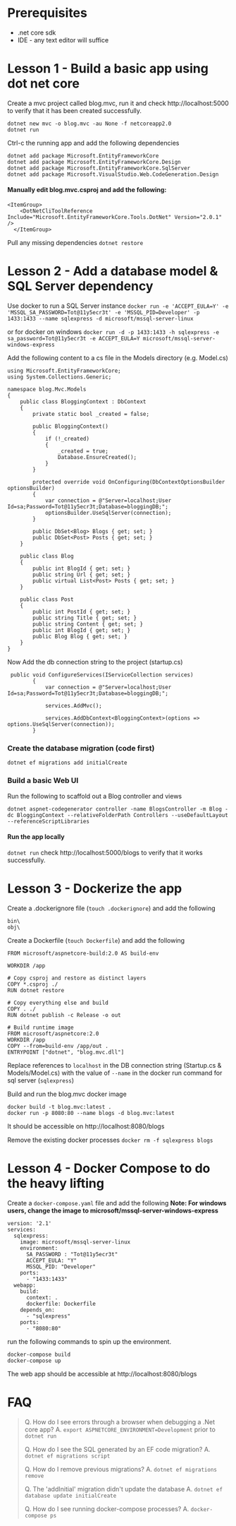Prerequisites
=============
* .net core sdk
* IDE - any text editor will suffice

Lesson 1 - Build a basic app using dot net core
================================================
Create a mvc project called blog.mvc, run it and check http://localhost:5000 to verify that it has been created successfully.
```
dotnet new mvc -o blog.mvc -au None -f netcoreapp2.0
dotnet run
```

Ctrl-c the running app and add the following dependencies
```
dotnet add package Microsoft.EntityFrameworkCore
dotnet add package Microsoft.EntityFrameworkCore.Design
dotnet add package Microsoft.EntityFrameworkCore.SqlServer
dotnet add package Microsoft.VisualStudio.Web.CodeGeneration.Design
```

#### Manually edit blog.mvc.csproj and add the following:
```
<ItemGroup>
    <DotNetCliToolReference Include="Microsoft.EntityFrameworkCore.Tools.DotNet" Version="2.0.1" />
  </ItemGroup>
```

Pull any missing dependencies
```dotnet restore```

Lesson 2 - Add a database model & SQL Server dependency
=======================================================
Use docker to run a SQL Server instance
```docker run -e 'ACCEPT_EULA=Y' -e 'MSSQL_SA_PASSWORD=Tot@11y5ecr3t' -e 'MSSQL_PID=Developer' -p 1433:1433 --name sqlexpress -d microsoft/mssql-server-linux```

or for docker on windows
```docker run -d -p 1433:1433 -h sqlexpress -e sa_password=Tot@11y5ecr3t -e ACCEPT_EULA=Y microsoft/mssql-server-windows-express```

Add the following content to a cs file in the Models directory (e.g. Model.cs)
```
using Microsoft.EntityFrameworkCore;
using System.Collections.Generic;

namespace blog.Mvc.Models
{
    public class BloggingContext : DbContext
    {
        private static bool _created = false;

        public BloggingContext()
        { 
            if (!_created)
            {
                _created = true;
                Database.EnsureCreated();
            }
        }

        protected override void OnConfiguring(DbContextOptionsBuilder optionsBuilder)
        {
            var connection = @"Server=localhost;User Id=sa;Password=Tot@11y5ecr3t;Database=bloggingDB;";
            optionsBuilder.UseSqlServer(connection);
        }

        public DbSet<Blog> Blogs { get; set; }
        public DbSet<Post> Posts { get; set; }
    }

    public class Blog
    {
        public int BlogId { get; set; }
        public string Url { get; set; }
        public virtual List<Post> Posts { get; set; }
    }

    public class Post
    {
        public int PostId { get; set; }
        public string Title { get; set; }
        public string Content { get; set; }
        public int BlogId { get; set; }
        public Blog Blog { get; set; }
    }
}
```

Now Add the db connection string to the project (startup.cs)
```
 public void ConfigureServices(IServiceCollection services)
        {
            var connection = @"Server=localhost;User Id=sa;Password=Tot@11y5ecr3t;Database=bloggingDB;";
            
            services.AddMvc();

            services.AddDbContext<BloggingContext>(options => options.UseSqlServer(connection));
        }
```

### Create the database migration (code first)
```
dotnet ef migrations add initialCreate
```

### Build a basic Web UI
Run the following to scaffold out a Blog controller and views
```
dotnet aspnet-codegenerator controller -name BlogsController -m Blog -dc BloggingContext --relativeFolderPath Controllers --useDefaultLayout --referenceScriptLibraries
```

#### Run the app locally
```dotnet run```
check http://localhost:5000/blogs to verify that it works successfully.


Lesson 3 - Dockerize the app
========================================
Create a .dockerignore file (```touch .dockerignore```) and add the following
```
bin\
obj\
```

Create a Dockerfile (```touch Dockerfile```) and add the following
```
FROM microsoft/aspnetcore-build:2.0 AS build-env

WORKDIR /app

# Copy csproj and restore as distinct layers
COPY *.csproj ./
RUN dotnet restore

# Copy everything else and build
COPY . ./
RUN dotnet publish -c Release -o out

# Build runtime image
FROM microsoft/aspnetcore:2.0
WORKDIR /app
COPY --from=build-env /app/out .
ENTRYPOINT ["dotnet", "blog.mvc.dll"]
```

Replace references to ```localhost``` in the DB connection string (Startup.cs & Models/Model.cs) with the value of ```--name``` in the docker run command for sql server (```sqlexpress```)

Build and run the blog.mvc docker image 
```
docker build -t blog.mvc:latest .
docker run -p 8080:80 --name blogs -d blog.mvc:latest
```

It should be accessible on http://localhost:8080/blogs

Remove the existing docker processes
```docker rm -f sqlexpress blogs```

Lesson 4 - Docker Compose to do the heavy lifting
=================================================
Create a ```docker-compose.yaml``` file and add the following
__Note: For windows users, change the image to microsoft/mssql-server-windows-express__

```
version: '2.1'
services:
  sqlexpress:
    image: microsoft/mssql-server-linux
    environment:
      SA_PASSWORD : "Tot@11y5ecr3t"
      ACCEPT_EULA: "Y"
      MSSQL_PID: "Developer"
    ports:
      - "1433:1433"
  webapp:
    build:
      context: .
      dockerfile: Dockerfile
    depends_on:  
      - "sqlexpress"         
    ports:
      - "8080:80"
```

run the following commands to spin up the environment.

```
docker-compose build
docker-compose up
```
The web app should be accessible at http://localhost:8080/blogs


FAQ
===
>Q. How do I see errors through a browser when debugging a .Net core app?
>A. ```export ASPNETCORE_ENVIRONMENT=Development``` prior to ```dotnet run```
>
>Q. How do I see the SQL generated by an EF code migration?
>A. ```dotnet ef migrations script```
>
>Q. How do I remove previous migrations?
>A. ```dotnet ef migrations remove```
>
>Q. The 'addInitial' migration didn't update the database
>A. ```dotnet ef database update initialCreate```
>
>Q. How do I see running docker-compose processes?
>A. ```docker-compose ps```

